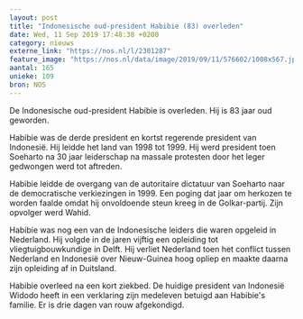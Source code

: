 ```yaml
---
layout: post
title: "Indonesische oud-president Habibie (83) overleden"
date: Wed, 11 Sep 2019 17:48:38 +0200
category: nieuws
externe_link: "https://nos.nl/l/2301287"
feature_image: "https://nos.nl/data/image/2019/09/11/576602/1008x567.jpg"
aantal: 165
unieke: 109
bron: NOS
---
```


<p>De Indonesische oud-president Habibie is overleden. Hij is 83 jaar oud geworden.</p>
<p>Habibie was de derde president en kortst regerende president van Indonesië. Hij leidde het land van 1998 tot 1999. Hij werd president toen Soeharto na 30 jaar leiderschap na massale protesten door het leger gedwongen werd tot aftreden.</p>
<p>Habibie leidde de overgang van de autoritaire dictatuur van Soeharto naar de democratische verkiezingen in 1999. Een poging dat jaar om herkozen te worden faalde omdat hij onvoldoende steun kreeg in de Golkar-partij. Zijn opvolger werd Wahid. </p>
<p>Habibie was nog een van de Indonesische leiders die waren opgeleid in Nederland. Hij volgde in de jaren vijftig een opleiding tot vliegtuigbouwkundige in Delft. Hij verliet Nederland toen het conflict tussen Nederland en Indonesië over Nieuw-Guinea hoog opliep en maakte daarna zijn opleiding af in Duitsland. </p>
<p>Habibie overleed na een kort ziekbed. De huidige president van Indonesië Widodo heeft in een verklaring zijn medeleven betuigd aan Habibie's familie. Er is drie dagen van rouw afgekondigd.</p>
